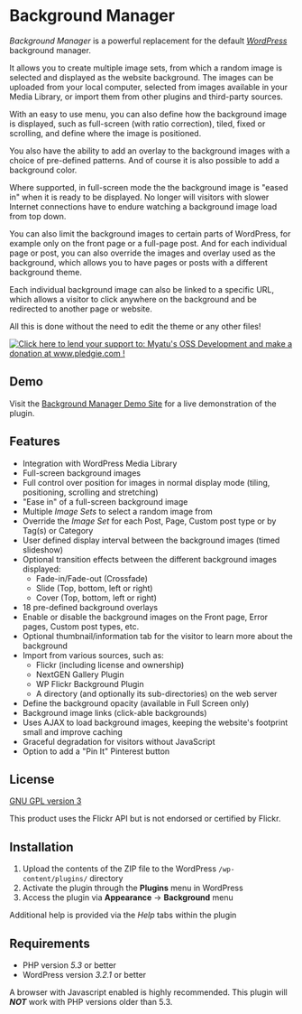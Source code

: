 Background Manager
==================

_Background Manager_ is a powerful replacement for the default _[WordPress](http://wordpress.org)_ background manager. 

It allows you to create multiple image sets, from which a random image is selected and displayed as the website background. The images can be uploaded from your local computer, selected from images available in your Media Library, or import them from other plugins and third-party sources.

With an easy to use menu, you can also define how the background image is displayed, such as full-screen (with ratio correction), tiled, fixed or scrolling, and define where the image is positioned. 

You also have the ability to add an overlay to the background images with a choice of pre-defined patterns. And of course it is also possible to add a background color.

Where supported, in full-screen mode the the background image is "eased in" when it is ready to be displayed. No longer will visitors with slower Internet connections have to endure watching a background image load from top down.

You can also limit the background images to certain parts of WordPress, for example only on the front page or a full-page post. And for each individual page or post, you can also override the images and overlay used as the background, which allows you to have pages or posts with a different background theme.

Each individual background image can also be linked to a specific URL, which allows a visitor to click anywhere on the background and be redirected to another page or website.

All this is done without the need to edit the theme or any other files!

[![Click here to lend your support to: Myatu's OSS Development and make a donation at www.pledgie.com !](http://www.pledgie.com/campaigns/16906.png?skin_name=chrome)](http://pledgie.com/campaigns/16906)

Demo
----

Visit the [Background Manager Demo Site](http://j.mp/bgmdemo) for a live demonstration of the plugin.

Features
--------

* Integration with WordPress Media Library
* Full-screen background images
* Full control over position for images in normal display mode (tiling, positioning, scrolling and stretching)
* "Ease in" of a full-screen background image
* Multiple _Image Sets_ to select a random image from
* Override the _Image Set_ for each Post, Page, Custom post type or by Tag(s) or Category
* User defined display interval between the background images (timed slideshow)
* Optional transition effects between the different background images displayed:
    * Fade-in/Fade-out (Crossfade)
    * Slide (Top, bottom, left or right)
    * Cover (Top, bottom, left or right)
* 18 pre-defined background overlays
* Enable or disable the background images on the Front page, Error pages, Custom post types, etc.
* Optional thumbnail/information tab for the visitor to learn more about the background
* Import from various sources, such as:
    * Flickr (including license and ownership)
    * NextGEN Gallery Plugin
    * WP Flickr Background Plugin
    * A directory (and optionally its sub-directories) on the web server
* Define the background opacity (available in Full Screen only)
* Background image links (click-able backgrounds)
* Uses AJAX to load background images, keeping the website's footprint small and improve caching
* Graceful degradation for visitors without JavaScript
* Option to add a "Pin It" Pinterest button

License
-------

[GNU GPL version 3](http://www.gnu.org/licenses/gpl-3.0.txt)

This product uses the Flickr API but is not endorsed or certified by Flickr.

Installation
------------

1. Upload the contents of the ZIP file to the WordPress `/wp-content/plugins/` directory
1. Activate the plugin through the __Plugins__ menu in WordPress
1. Access the plugin via __Appearance__ -> __Background__ menu

Additional help is provided via the _Help_ tabs within the plugin

Requirements
------------

* PHP version _5.3_ or better
* WordPress version _3.2.1_ or better

A browser with Javascript enabled is highly recommended. This plugin will ___NOT___ work
with PHP versions older than 5.3.

